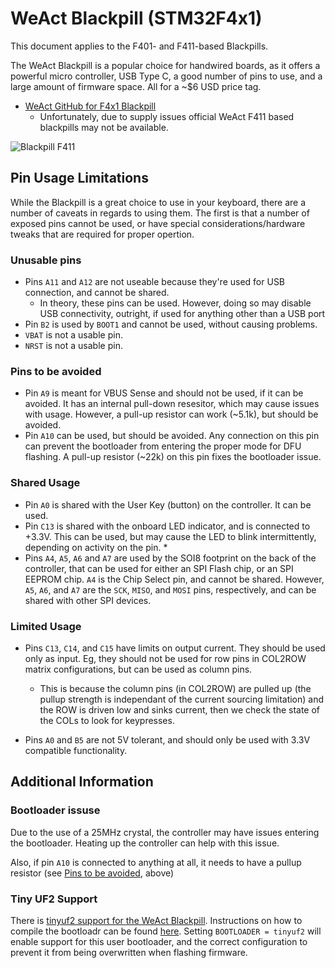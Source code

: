 # WeAct Blackpill (STM32F4x1)

This document applies to the F401- and F411-based Blackpills.

The WeAct Blackpill is a popular choice for handwired boards, as it offers a powerful micro controller, USB Type C, a good number of pins to use, and a large amount of firmware space.  All for a ~$6 USD price tag. 

* [WeAct GitHub for F4x1 Blackpill](https://github.com/WeActTC/MiniSTM32F4x1)
  * Unfortunately, due to supply issues official WeAct F411 based blackpills may not be available.

![Blackpill F411](https://i.imgur.com/nCgeolTh.png)


## Pin Usage Limitations

While the Blackpill is a great choice to use in your keyboard, there are a number of caveats in regards to using them.  The first is that a number of exposed pins cannot be used, or have special considerations/hardware tweaks that are required for proper opertion. 

### Unusable pins
* Pins `A11` and `A12` are not useable because they're used for USB connection, and cannot be shared.
  * In theory, these pins can be used.  However, doing so may disable USB connectivity, outright, if used for anything other than a USB port
* Pin `B2` is used by `BOOT1` and cannot be used, without causing problems. 
* `VBAT` is not a usable pin.
* `NRST` is not a usable pin.

### Pins to be avoided
* Pin `A9` is meant for VBUS Sense and should not be used, if it can be avoided.  It has an internal pull-down resesitor, which may cause issues with usage.  However, a pull-up resistor can work (~5.1k), but should be avoided.
* Pin `A10` can be used, but should be avoided.  Any connection on this pin can prevent the bootloader from entering the proper mode for DFU flashing.  A pull-up resistor (~22k) on this pin fixes the bootloader issue. 

### Shared Usage
* Pin `A0` is shared with the User Key (button) on the controller.  It can be used. 
* Pin `C13` is shared with the onboard LED indicator, and is connected to +3.3V.  This can be used, but may cause the LED to blink intermittently, depending on activity on the pin. 
  * 
* Pins `A4`, `A5`, `A6` and `A7` are used by the SOI8 footprint on the back of the controller, that can be used for either an SPI Flash chip, or an SPI EEPROM chip.  `A4` is the Chip Select pin, and cannot be shared.  However, `A5`, `A6`, and `A7` are the `SCK`, `MISO`, and `MOSI` pins, respectively, and can be shared with other SPI devices. 

### Limited Usage
* Pins `C13`, `C14`, and `C15` have limits on output current. They should be used only as input.   Eg, they should not be used for row pins in COL2ROW matrix configurations, but can be used as column pins.
  * This is because the column pins (in COL2ROW) are pulled up (the pullup strength is independant of the current sourcing limitation) and the ROW is driven low and sinks current, then we check the state of the COLs to look for keypresses.

* Pins `A0` and `B5` are not 5V tolerant, and should only be used with 3.3V compatible functionality. 

## Additional Information

### Bootloader issuse

Due to the use of a 25MHz crystal, the controller may have issues entering the bootloader.  Heating up the controller can help with this issue. 

Also, if pin `A10` is connected to anything at all, it needs to have a pullup resistor (see [Pins to be avoided](#pins-to-be-avoided), above)

### Tiny UF2 Support

There is [tinyuf2 support for the WeAct Blackpill](https://github.com/adafruit/tinyuf2/tree/master/ports/stm32f4/boards/stm32f411ce_blackpill).  Instructions on how to compile the bootloadr can be found [here](https://github.com/adafruit/tinyuf2#build-and-flash).  Setting `BOOTLOADER = tinyuf2` will enable support for this user bootloader, and the correct configuration to prevent it from being overwritten when flashing firmware. 
